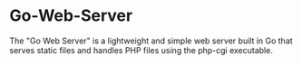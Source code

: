# Go-Web-Server
The "Go Web Server" is a lightweight and simple web server built in Go that serves static files and handles PHP files using the php-cgi executable.
